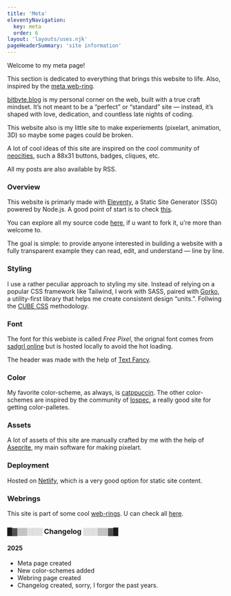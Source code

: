 ```yaml
---
title: 'Meta'
eleventyNavigation:
  key: meta
  order: 6
layout: 'layouts/uses.njk'
pageHeaderSummary: 'site information'
---
```


Welcome to my meta page!

This section is dedicated to everything that brings this website to life.
Also, inspired by the [meta web-ring](https://meta-ring.hedy.dev).


[bitbyte.blog](https://www.bitbyte.blog) is my personal corner on the web, built with a true craft mindset. It’s not meant to be a “perfect” or “standard” site — instead, it’s shaped with love, dedication, and countless late nights of coding.

This website also is my little site to make experiements (pixelart, animation, 3D) so maybe some pages could be broken.

A lot of cool ideas of this site are inspired on the cool community of [neocities](https://neocities.org/), such a 88x31 buttons, badges, cliques, etc.

All my posts are also available by RSS.


### Overview

This website is primarly made with [Eleventy](https://www.11ty.dev/), a Static Site Generator (SSG) powered by Node.js. A good point of start is to check [this](https://www.zachleat.com/web/eleventy-tutorial-level-1/).

You can explore all my source code [here](), if u want to fork it, u're more than welcome to.

The goal is simple: to provide anyone interested in building a website with a fully transparent example they can read, edit, and understand — line by line.


### Styling

I use a rather peculiar approach to styling my site. Instead of relying on a popular CSS framework like Tailwind, I work with SASS, paired with [Gorko](https://github.com/Andy-set-studio/gorko), a utility-first library that helps me create consistent design “units.”. Follwing the [CUBE CSS](https://cube.fyi/) methodology.

### Font
The font for this webiste is called _Free Pixel_, the orignal font comes from [sadgrl online](https://sadgrl.online/) but is hosted locally to avoid the hot loading.

The header was made with the help of [Text Fancy](https://textfancy.com/text-art/).

### Color
My favorite color-scheme, as always, is [catppuccin](https://catppuccin.com/). The other color-schemes are inspired by the community of [lospec](https://lospec.com/), a really good site for getting color-palletes.


### Assets
A lot of assets of this site are manually crafted by me with the help of [Aseprite](https://www.aseprite.org/), my main software for making pixelart.

### Deployment
Hosted on [Netlify](https://www.netlify.com), which is a very good option for static site content.

### Webrings
This site is part of some cool [web-rings](https://en.wikipedia.org/wiki/Webring).
U can check all [here](https://www.bitbyte.blog/webrings).


### █▓▒▒░░░ Changelog ░░░▒▒▓█

#### 2025
- Meta page created
- New color-schemes added
- Webring page created
- Changelog created, sorry, I forgor the past years.

